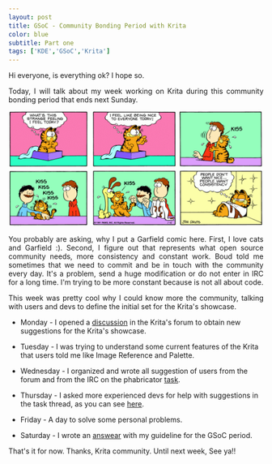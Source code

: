 ```yaml
---
layout: post
title: GSoC - Community Bonding Period with Krita
color: blue
subtitle: Part one
tags: ['KDE','GSoC','Krita']
---
```


Hi everyone, is everything ok? I hope so.

<p style="text-align: justify;">Today, I will talk about my week working on Krita during this community bonding period that ends next Sunday.</p>

![GSOC](/img/garfield-1981.jpg)

<p style="text-align: justify;">You probably are asking, why I put a Garfield comic here. First, I love cats and Garfield :). Second, I figure out that represents what open source community needs, more consistency and constant work. Boud told me sometimes that we need to commit and be in touch with the community every day. It's a problem, send a huge modification or do not enter in IRC for a long time. I'm trying to be more constant because is not all about code.</p>

<p style="text-align: justify;">This week was pretty cool why I could know more the community, talking with users and devs to define the initial set for the Krita's showcase.</p>

  * Monday - I opened a [discussion](https://forum.kde.org/viewtopic.php?f=137&t=140307) in the Krita's forum to obtain new suggestions for the Krita's showcase.

  * Tuesday - I was trying to understand some current features of the Krita that users told me like Image Reference and Palette.

  * Wednesday - I organized and wrote all suggestion of users from the forum and from the IRC on the phabricator [task](https://phabricator.kde.org/T5885).

  * Thursday - I asked more experienced devs for help with suggestions in the task thread, as you can see [here](https://phabricator.kde.org/T5885#94479).

  * Friday - A day to solve some personal problems.

  * Saturday - I wrote an [answear](https://phabricator.kde.org/T5885#94810) with my guideline for the GSoC period.

That's it for now. Thanks, Krita community. Until next week, See ya!!
